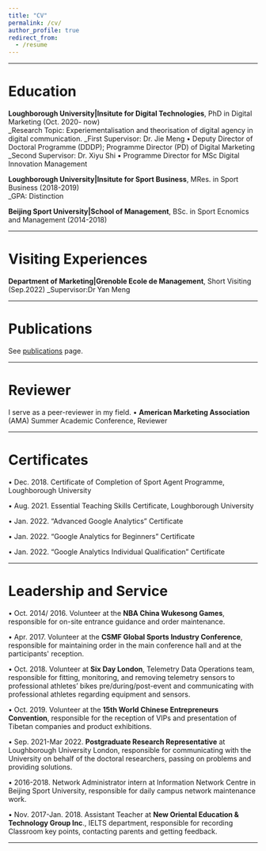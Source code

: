 ```yaml
---
title: "CV"
permalink: /cv/
author_profile: true
redirect_from:
  - /resume
---
```


***

# Education

**Loughborough University|Insitute for Digital Technologies**, PhD in Digital Marketing (Oct. 2020- now)    
_Research Topic: Experiementalisation and theorisation of digital agency in digital communication.
_First Supervisor: Dr. Jie Meng 
•	Deputy Director of Doctoral Programme (DDDP); Programme Director (PD) of Digital Marketing
_Second Supervisor: Dr. Xiyu Shi 
•	Programme Director for MSc Digital Innovation Management

**Loughborough University|Insitute for Sport Business**, MRes. in Sport Business (2018-2019)  
_GPA: Distinction

**Beijing Sport University|School of Management**, BSc. in Sport Ecnomics and Management (2014-2018)  


***



# Visiting Experiences


**Department of Marketing|Grenoble Ecole de Management**, Short Visiting (Sep.2022)
_Supervisor:Dr Yan Meng

***

# Publications

See [publications](/publications/) page.

***

# Reviewer
I serve as a peer-reviewer in my field.
• **American Marketing Association** (AMA) Summer Academic Conference, Reviewer



***
# Certificates
•	Dec. 2018. Certificate of Completion of Sport Agent Programme, Loughborough University

•	Aug. 2021. Essential Teaching Skills Certificate, Loughborough University 

•	Jan. 2022. “Advanced Google Analytics” Certificate

•	Jan. 2022. “Google Analytics for Beginners” Certificate

•	Jan. 2022. “Google Analytics Individual Qualification” Certificate


***

# Leadership and Service

•	Oct. 2014/ 2016. Volunteer at the **NBA China Wukesong Games**, responsible for on-site entrance guidance and order maintenance.

•	Apr. 2017. Volunteer at the **CSMF Global Sports Industry Conference**, responsible for maintaining order in the main conference hall and at the participants' reception.

•	Oct. 2018. Volunteer at **Six Day London**, Telemetry Data Operations team, responsible for fitting, monitoring, and removing telemetry sensors to professional athletes’ bikes pre/during/post-event and communicating with professional athletes regarding equipment and sensors.

•	Oct. 2019. Volunteer at the **15th World Chinese Entrepreneurs Convention**, responsible for the reception of VIPs and presentation of Tibetan companies and product exhibitions.

•	Sep. 2021-Mar 2022. **Postgraduate Research Representative** at Loughborough University London, responsible for communicating with the University on behalf of the doctoral researchers, passing on problems and providing solutions.

•	2016-2018. Network Administrator intern at Information Network Centre in Beijing Sport University, responsible for daily campus network maintenance work.

•	Nov. 2017-Jan. 2018. Assistant Teacher at **New Oriental Education & Technology Group Inc**., IELTS department, responsible for recording Classroom key points, contacting parents and getting feedback.

***



